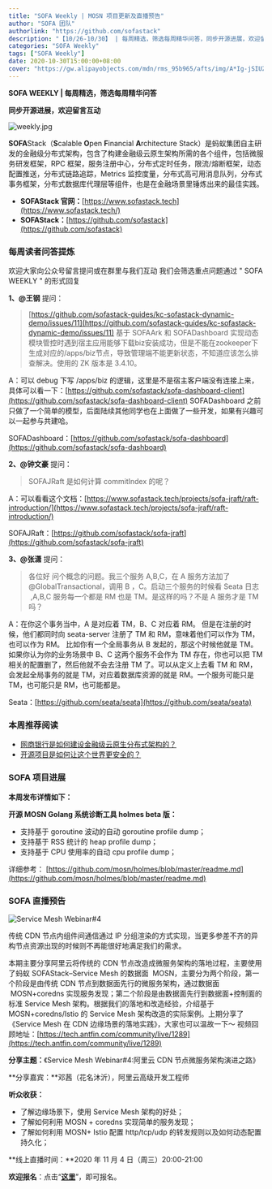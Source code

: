 ```yaml
---
title: "SOFA Weekly | MOSN 项目更新及直播预告"
author: "SOFA 团队"
authorlink: "https://github.com/sofastack"
description: "【10/26-10/30】 | 每周精选，筛选每周精华问答，同步开源进展，欢迎留言互动。"
categories: "SOFA Weekly"
tags: ["SOFA Weekly"]
date: 2020-10-30T15:00:00+08:00
cover: "https://gw.alipayobjects.com/mdn/rms_95b965/afts/img/A*Ig-jSIUZWx0AAAAAAAAAAAAAARQnAQ"
---
```


**SOFA WEEKLY | 每周精选，筛选每周精华问答**

**同步开源进展，欢迎留言互动**

![weekly.jpg](https://gw.alipayobjects.com/mdn/rms_95b965/afts/img/A*ARgKS6SuU7YAAAAAAAAAAAAAARQnAQ)

**SOFA**Stack（**S**calable **O**pen **F**inancial **A**rchitecture Stack）是蚂蚁集团自主研发的金融级分布式架构，包含了构建金融级云原生架构所需的各个组件，包括微服务研发框架，RPC 框架，服务注册中心，分布式定时任务，限流/熔断框架，动态配置推送，分布式链路追踪，Metrics 监控度量，分布式高可用消息队列，分布式事务框架，分布式数据库代理层等组件，也是在金融场景里锤炼出来的最佳实践。

- **SOFAStack 官网：**[https://www.sofastack.tech](https://www.sofastack.tech/)
- **SOFAStack：**[https://github.com/sofastack](https://github.com/sofastack)

### 每周读者问答提炼

欢迎大家向公众号留言提问或在群里与我们互动
我们会筛选重点问题通过 " SOFA WEEKLY " 的形式回复

**1、@王钢** 提问：
> [https://github.com/sofastack-guides/kc-sofastack-dynamic-demo/issues/11](https://github.com/sofastack-guides/kc-sofastack-dynamic-demo/issues/11) 基于 SOFAArk 和 SOFADashboard 实现动态模块管控时遇到宿主应用能够下载biz安装成功，但是不能在zookeeper下生成对应的/apps/biz节点，导致管理端不能更新状态，不知道应该怎么排查解决。使用的 ZK 版本是 3.4.10。

A：可以 debug 下写 /apps/biz 的逻辑，这里是不是宿主客户端没有连接上来，具体可以看一下：[https://github.com/sofastack/sofa-dashboard-client](https://github.com/sofastack/sofa-dashboard-client)
SOFADashboard 之前只做了一个简单的模型，后面陆续其他同学也在上面做了一些开发，如果有兴趣可以一起参与共建哈。

SOFADashboard：[https://github.com/sofastack/sofa-dashboard](https://github.com/sofastack/sofa-dashboard)

**2、@钟文豪** 提问：
> SOFAJRaft 是如何计算 commitIndex 的呢？

A：可以看看这个文档：[https://www.sofastack.tech/projects/sofa-jraft/raft-introduction/](https://www.sofastack.tech/projects/sofa-jraft/raft-introduction/)

SOFAJRaft：[https://github.com/sofastack/sofa-jraft](https://github.com/sofastack/sofa-jraft)

**3、@张潇** 提问：
> 各位好 问个概念的问题。我三个服务 A,B,C，在 A 服务方法加了 @GlobalTransactional，调用 B ，C。启动三个服务的时候看 Seata 日志  ,A,B,C 服务每一个都是 RM 也是 TM。是这样的吗？不是 A 服务才是 TM 吗？

A：在你这个事务当中，A 是对应着 TM，B、C 对应着 RM。 但是在注册的时候，他们都同时向 seata-server 注册了 TM 和 RM，意味着他们可以作为 TM，也可以作为 RM。 比如你有一个全局事务从 B 发起的，那这个时候他就是 TM。如果你认为你的业务场景中 B、C 这两个服务不会作为 TM 存在，你也可以把 TM 相关的配置删了，然后他就不会去注册 TM 了。可以从定义上去看 TM 和 RM，会发起全局事务的就是 TM，对应着数据库资源的就是 RM。一个服务可能只是 TM，也可能只是 RM，也可能都是。

Seata：[https://github.com/seata/seata](https://github.com/seata/seata)

### 本周推荐阅读

- [网商银行是如何建设金融级云原生分布式架构的？](https://mp.weixin.qq.com/s/POvppHGNQiD2RVoi2apYKA)
- [开源项目是如何让这个世界更安全的？](https://mp.weixin.qq.com/s/dgjX__f6aH5j2X5W41hOWQ)

### SOFA 项目进展

**本周发布详情如下：**

**开源 MOSN Golang 系统诊断工具 holmes beta 版：**

- 支持基于 goroutine 波动的自动 goroutine profile dump；
- 支持基于 RSS 统计的 heap profile dump；
- 支持基于 CPU 使用率的自动 cpu profile dump；

详细参考：
[https://github.com/mosn/holmes/blob/master/readme.md](https://github.com/mosn/holmes/blob/master/readme.md)


### SOFA 直播预告
![Service Mesh Webinar#4](https://cdn.nlark.com/yuque/0/2020/jpeg/226702/1604051618877-1f760465-fd0e-483f-b9a4-9f02e31e7248.jpeg)

传统 CDN 节点内组件间通信通过 IP 分组渲染的方式实现，当更多参差不齐的异构节点资源出现的时候则不再能很好地满足我们的需求。

本期主要分享阿里云将传统的 CDN 节点改造成微服务架构的落地过程，主要使用了蚂蚁 SOFAStack–Service Mesh 的数据面  MOSN，主要分为两个阶段，第一个阶段是由传统 CDN 节点到数据面先行的微服务架构，通过数据面  MOSN+coredns 实现服务发现；第二个阶段是由数据面先行到数据面+控制面的标准 Service Mesh 架构。根据我们的落地和改造经验，介绍基于 MOSN+coredns/Istio 的 Service Mesh 架构改造的实际案例。上期分享了《Service Mesh 在 CDN 边缘场景的落地实践》，大家也可以温故一下～
视频回顾地址：[https://tech.antfin.com/community/live/1289](https://tech.antfin.com/community/live/1289)

**分享主题：**《Service Mesh Webinar#4:阿里云 CDN 节点微服务架构演进之路》

**分享嘉宾：**邓茜（花名沐沂），阿里云高级开发工程师

**听众收获：**

- 了解边缘场景下，使用 Service Mesh 架构的好处；
- 了解如何利用 MOSN + coredns 实现简单的服务发现；
- 了解如何利用 MOSN+ Istio 配置 http/tcp/udp 的转发规则以及如何动态配置持久化；

**线上直播时间：**2020 年 11 月 4 日（周三）20:00-21:00

**欢迎报名**：点击“[**这里**](https://tech.antfin.com/community/live/1290)”，即可报名。
